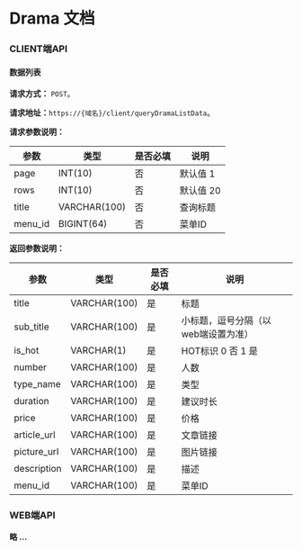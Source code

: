 # Drama 文档

### CLIENT端API
#### 数据列表
**请求方式：** `POST`。

**请求地址：**`https://{域名}/client/queryDramaListData`。

**请求参数说明：**

|参数|类型|是否必填|说明|
|---|---|---|---|
|page|INT(10)|否|默认值 1|
|rows|INT(10)|否|默认值 20|
|title|VARCHAR(100)|否|查询标题|
|menu_id|BIGINT(64)|否|菜单ID|

**返回参数说明：**

|参数|类型|是否必填|说明|
|---|---|---|---|
|title|VARCHAR(100)|是|标题|
|sub_title|VARCHAR(100)|是|小标题，逗号分隔（以web端设置为准）|
|is_hot|VARCHAR(1)|是|HOT标识 0 否 1 是|
|number|VARCHAR(100)|是|人数|
|type_name|VARCHAR(100)|是|类型|
|duration|VARCHAR(100)|是|建议时长|
|price|VARCHAR(100)|是|价格|
|article_url|VARCHAR(100)|是|文章链接|
|picture_url|VARCHAR(100)|是|图片链接|
|description|VARCHAR(100)|是|描述|
|menu_id|VARCHAR(100)|是|菜单ID|

### WEB端API
**略 ...**


 
